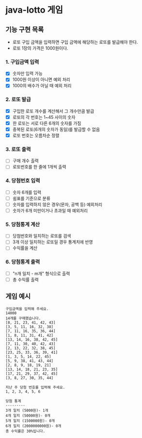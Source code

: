 # java-lotto 게임

## 기능 구현 목록
- 로또 구입 금액을 입력하면 구입 금액에 해당하는 로또를 발급해야 한다.
- 로또 1장의 가격은 1000원이다.

### 1. 구입금액 입력
- [x] 숫자만 입력 가능
- [x] 1000원 이상이 아니면 예외 처리
- [x] 1000의 배수가 아닐 때 예외 처리

### 2. 로또 발급
- [x] 구입한 로또 개수를 계산해서 그 개수만큼 발급
- [x] 로또의 각 번호는 1~45 사이의 숫자
- [x] 한 로또는 서로 다른 6개의 숫자를 가짐
- [x] 중복된 로또(6개의 숫자가 동일)를 발급할 수 없음
- [x] 로또 번호는 오름차순 정렬

### 3. 로또 출력
- [ ] 구매 개수 출력
- [ ] 로또번호를 한 줄에 1개씩 출력
 
### 4. 당첨번호 입력
- [ ] 숫자 6개를 입력
- [ ] 쉼표를 기준으로 분류
- [ ] 숫자를 입력하지 않은 경우(문자, 공백 등) 예외처리
- [ ] 숫자가 6개 미만이거나 초과일 때 예외처리

### 5. 당첨통계 계산
- [ ] 당첨번호와 일치하는 로또를 검색
- [ ] 3개 이상 일치하는 로또일 경우 통계치에 반영
- [ ] 수익률을 계산

### 6. 당첨통계 출력
- [ ] "n개 일치 - m개" 형식으로 출력
- [ ] 총 수익률 출력

## 게임 예시
```
구입금액을 입력해 주세요.
14000 
14개를 구매했습니다.
[8, 21, 23, 41, 42, 43] 
[3, 5, 11, 16, 32, 38] 
[7, 11, 16, 35, 36, 44] 
[1, 8, 11, 31, 41, 42] 
[13, 14, 16, 38, 42, 45] 
[7, 11, 30, 40, 42, 43] 
[2, 13, 22, 32, 38, 45] 
[23, 25, 33, 36, 39, 41] 
[1, 3, 5, 14, 22, 45] 
[5, 9, 38, 41, 43, 44] 
[2, 8, 9, 18, 19, 21] 
[13, 14, 18, 21, 23, 35] 
[17, 21, 29, 37, 42, 45] 
[3, 8, 27, 30, 35, 44]

지난 주 당첨 번호를 입력해 주세요.
1, 2, 3, 4, 5, 6

당첨 통계
---------
3개 일치 (5000원)- 1개 
4개 일치 (50000원)- 0개 
5개 일치 (1500000원)- 0개 
6개 일치 (2000000000원)- 0개
총 수익률은 30%입니다.
```
